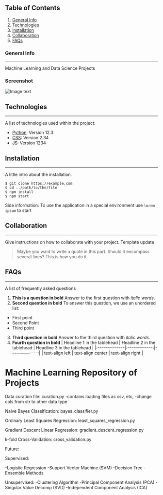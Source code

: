 ## Table of Contents
1. [General Info](#general-info)
2. [Technologies](#technologies)
3. [Installation](#installation)
4. [Collaboration](#collaboration)
5. [FAQs](#faqs)
### General Info
***
Machine Learning and Data Science Projects
### Screenshot
![Image text](https://www.united-internet.de/fileadmin/user_upload/Brands/Downloads/Logo_IONOS_by.jpg)
## Technologies
***
A list of technologies used within the project:
* [Python](https://example.com): Version 12.3 
* [CSS](https://example.com): Version 2.34
* [JS](https://example.com): Version 1234
## Installation
***
A little intro about the installation. 
```
$ git clone https://example.com
$ cd ../path/to/the/file
$ npm install
$ npm start
```
Side information: To use the application in a special environment use ```lorem ipsum``` to start
## Collaboration
***
Give instructions on how to collaborate with your project.
Template update
> Maybe you want to write a quote in this part. 
> Should it encompass several lines?
> This is how you do it.
## FAQs
***
A list of frequently asked questions
1. **This is a question in bold**
Answer to the first question with _italic words_. 
2. __Second question in bold__ 
To answer this question, we use an unordered list:
* First point
* Second Point
* Third point
3. **Third question in bold**
Answer to the third question with *italic words*.
4. **Fourth question in bold**
| Headline 1 in the tablehead | Headline 2 in the tablehead | Headline 3 in the tablehead |
|:--------------|:-------------:|--------------:|
| text-align left | text-align center | text-align right |



# Machine Learning Repository of Projects

Data curation file:
curation.py
-contains loading files as csv, etc,
-change cols from str to other data type



Naive Bayes Classification:
bayes_classifier.py

Ordinary Least Squares Regression:
least_squares_regression.py

Gradient Descent Linear Regression:
gradient_descent_regression.py


k-fold Cross-Validation:
cross_validation.py

Future:

Supervised:

  -Logistic Regression 
  -Support Vector Machine (SVM)
  -Decision Tree
  -Ensemble Methods

Unsupervised:
  -Clustering Algorithm
  -Principal Component Analysis (PCA)
  -Singular Value Decomp (SVD)
  -Independent Component Analysis (ICA)
